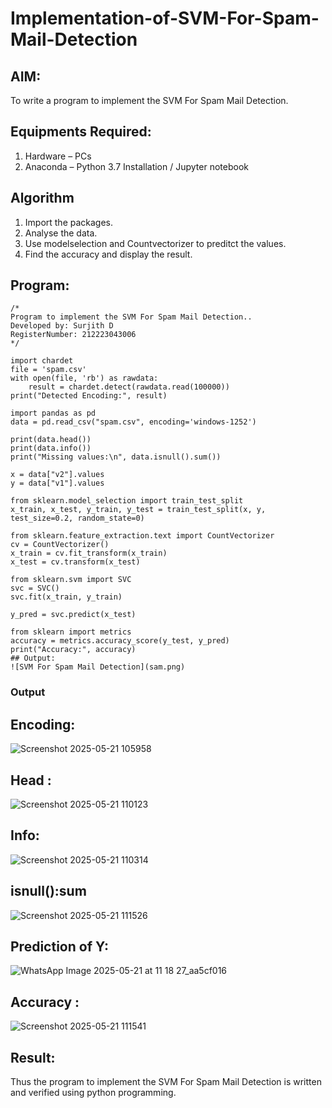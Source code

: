 # Implementation-of-SVM-For-Spam-Mail-Detection

## AIM:
To write a program to implement the SVM For Spam Mail Detection.

## Equipments Required:
1. Hardware – PCs
2. Anaconda – Python 3.7 Installation / Jupyter notebook

## Algorithm
1. Import the packages.
2. Analyse the data.
3. Use modelselection and Countvectorizer to preditct the values.
4. Find the accuracy and display the result.

## Program:
```
/*
Program to implement the SVM For Spam Mail Detection..
Developed by: Surjith D
RegisterNumber: 212223043006
*/
```
```
import chardet
file = 'spam.csv'
with open(file, 'rb') as rawdata:
    result = chardet.detect(rawdata.read(100000))
print("Detected Encoding:", result)

import pandas as pd
data = pd.read_csv("spam.csv", encoding='windows-1252')

print(data.head())
print(data.info())
print("Missing values:\n", data.isnull().sum())

x = data["v2"].values
y = data["v1"].values

from sklearn.model_selection import train_test_split
x_train, x_test, y_train, y_test = train_test_split(x, y, test_size=0.2, random_state=0)

from sklearn.feature_extraction.text import CountVectorizer
cv = CountVectorizer()
x_train = cv.fit_transform(x_train)
x_test = cv.transform(x_test)

from sklearn.svm import SVC
svc = SVC()
svc.fit(x_train, y_train)

y_pred = svc.predict(x_test)

from sklearn import metrics
accuracy = metrics.accuracy_score(y_test, y_pred)
print("Accuracy:", accuracy)
## Output:
![SVM For Spam Mail Detection](sam.png)
```
### Output
## Encoding:
![Screenshot 2025-05-21 105958](https://github.com/user-attachments/assets/c6b51da6-db4b-4ef8-896f-2bc1ff5144f0)
## Head :
![Screenshot 2025-05-21 110123](https://github.com/user-attachments/assets/c2091a2a-de84-4009-b2c9-5bb70ec5c438)
## Info:
![Screenshot 2025-05-21 110314](https://github.com/user-attachments/assets/d2467366-a933-4f02-8432-bc5c7d63829a)
## isnull():sum
![Screenshot 2025-05-21 111526](https://github.com/user-attachments/assets/c5e3397b-a85d-4a69-a675-5f917d50ca7d)
## Prediction of Y:
![WhatsApp Image 2025-05-21 at 11 18 27_aa5cf016](https://github.com/user-attachments/assets/d7c56c2b-7ce1-4378-a44a-84c2221f4827)
## Accuracy :
![Screenshot 2025-05-21 111541](https://github.com/user-attachments/assets/5900d50e-f63a-40c5-a631-7e961e8cac00)

## Result:
Thus the program to implement the SVM For Spam Mail Detection is written and verified using python programming.
